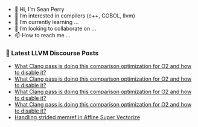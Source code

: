 - 👋 Hi, I’m Sean Perry
- 👀 I’m interested in compilers (c++, COBOL, llvm)
- 🌱 I’m currently learning ...
- 💞️ I’m looking to collaborate on ...
- 📫 How to reach me ...

<!---
s66perry/s66perry is a ✨ special ✨ repository because its `README.md` (this file) appears on your GitHub profile.
You can click the Preview link to take a look at your changes.
--->
### 📕 Latest LLVM Discourse Posts

<!-- DISCOURSE-LLVM:START -->
- [What Clang pass is doing this comparison optimization for O2 and how to disable it?](https://discourse.llvm.org/t/what-clang-pass-is-doing-this-comparison-optimization-for-o2-and-how-to-disable-it/87242#post_4)
- [What Clang pass is doing this comparison optimization for O2 and how to disable it?](https://discourse.llvm.org/t/what-clang-pass-is-doing-this-comparison-optimization-for-o2-and-how-to-disable-it/87242#post_3)
- [What Clang pass is doing this comparison optimization for O2 and how to disable it?](https://discourse.llvm.org/t/what-clang-pass-is-doing-this-comparison-optimization-for-o2-and-how-to-disable-it/87242#post_2)
- [What Clang pass is doing this comparison optimization for O2 and how to disable it?](https://discourse.llvm.org/t/what-clang-pass-is-doing-this-comparison-optimization-for-o2-and-how-to-disable-it/87242#post_1)
- [Handling strided memref in Affine Super Vectorize](https://discourse.llvm.org/t/handling-strided-memref-in-affine-super-vectorize/87240#post_1)
<!-- DISCOURSE-LLVM:END -->
